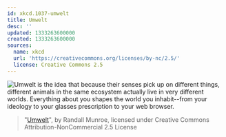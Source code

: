 ```yaml
---
id: xkcd.1037-umwelt
title: Umwelt
desc: ''
updated: 1333263600000
created: 1333263600000
sources:
  name: xkcd
  url: 'https://creativecommons.org/licenses/by-nc/2.5/'
  license: Creative Commons 2.5
---
```

![Umwelt is the idea that because their senses pick up on different things, different animals in the same ecosystem actually live in very different worlds. Everything about you shapes the world you inhabit--from your ideology to your glasses prescription to your web browser.](https://imgs.xkcd.com/comics/reviews.png)
> "[Umwelt](https://xkcd.com/1037/)", by Randall Munroe, licensed under Creative Commons Attribution-NonCommercial 2.5 License

